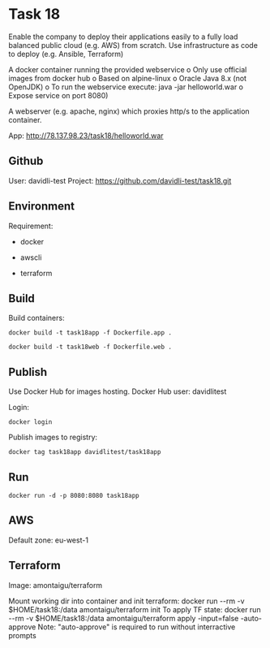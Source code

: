 # Task 18
Enable the company to deploy their applications easily to a fully load balanced public cloud (e.g. AWS) from scratch.
Use infrastructure as code to deploy (e.g. Ansible, Terraform)

A docker container running the provided webservice
o Only use official images from docker hub
o Based on alpine-linux
o Oracle Java 8.x (not OpenJDK)
o To run the webservice execute: java -jar helloworld.war
o Expose service on port 8080)

A webserver (e.g. apache, nginx) which proxies http/s to the application container.

App: http://78.137.98.23/task18/helloworld.war

## Github
  User: davidli-test
  Project: https://github.com/davidli-test/task18.git
## Environment
  Requirement:
  
  * docker
  
  * awscli
  
  * terraform
  
## Build
  Build containers:
  
    docker build -t task18app -f Dockerfile.app .
    
    docker build -t task18web -f Dockerfile.web .

## Publish
  Use Docker Hub for images hosting. Docker Hub user: davidlitest
  
  Login:
    
    docker login
  
  Publish images to registry:
    
    docker tag task18app davidlitest/task18app

## Run
    docker run -d -p 8080:8080 task18app

## AWS
  Default zone: eu-west-1

## Terraform
  Image: amontaigu/terraform
  
  Mount working dir into container and init terraform: docker run --rm -v $HOME/task18:/data amontaigu/terraform init
  To apply TF state: docker run --rm -v $HOME/task18:/data amontaigu/terraform apply -input=false -auto-approve
  Note: "auto-approve" is required to run without interractive prompts
